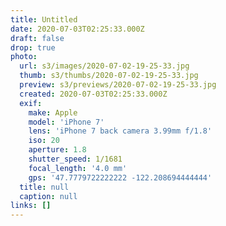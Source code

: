 ```yaml
---
title: Untitled
date: 2020-07-03T02:25:33.000Z
draft: false
drop: true
photo:
  url: s3/images/2020-07-02-19-25-33.jpg
  thumb: s3/thumbs/2020-07-02-19-25-33.jpg
  preview: s3/previews/2020-07-02-19-25-33.jpg
  created: 2020-07-03T02:25:33.000Z
  exif:
    make: Apple
    model: 'iPhone 7'
    lens: 'iPhone 7 back camera 3.99mm f/1.8'
    iso: 20
    aperture: 1.8
    shutter_speed: 1/1681
    focal_length: '4.0 mm'
    gps: '47.7779722222222 -122.208694444444'
  title: null
  caption: null
links: []
---
```

